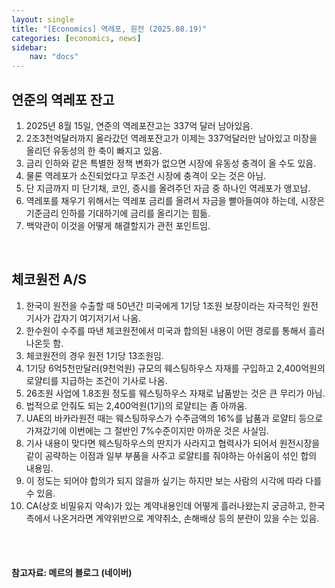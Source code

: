 ```yaml
---
layout: single
title: "[Economics] 역레포, 원전 (2025.08.19)"
categories: [economics, news]
sidebar:
    nav: "docs"
---
```


## 연준의 역레포 잔고
1. 2025년 8월 15일, 연준의 역레포잔고는 337억 달러 남아있음.
1. 2조3천억달러까지 올라갔던 역레포잔고가 이제는 337억달러만 남아있고 미장을 올리던 유동성의 한 축이 빠지고 있음.
1. 금리 인하와 같은 특별한 정책 변화가 없으면 시장에 유동성 충격이 올 수도 있음.
1. 물론 역레포가 소진되었다고 무조건 시장에 충격이 오는 것은 아님.
1. 단 지금까지 미 단기채, 코인, 증시를 올려주던 자금 중 하나인 역레포가 앵꼬남.
1. 역레포를 채우기 위해서는 역레포 금리를 올려서 자금을 빨아들여야 하는데, 시장은 기준금리 인하를 기대하기에 금리를 올리기는 힘듦.
1. 백악관이 이것을 어떻게 해결할지가 관전 포인트임.

<br/>

## 체코원전 A/S
1. 한국이 원전을 수출할 때 50년간 미국에게 1기당 1조원 보장이라는 자극적인 원전 기사가 갑자기 여기저기서 나옴.
1. 한수원이 수주를 따낸 체코원전에서 미국과 합의된 내용이 어떤 경로를 통해서 흘러나온듯 함.
1. 체코원전의 경우 원전 1기당 13조원임.
1. 1기당 6억5천만달러(9천억원) 규모의 웨스팅하우스 자재를 구입하고 2,400억원의 로얄티를 지급하는 조건이 기사로 나옴.
1. 26조원 사업에 1.8조원 정도를 웨스팅하우스 자재로 납품받는 것은 큰 무리가 아님.
1. 법적으로 안줘도 되는 2,400억원(1기)의 로얄티는 좀 아까움.
1. UAE의 바카라원전 때는 웨스팅하우스가 수주금액의 16%를 납품과 로얄티 등으로 가져갔기에 이번에는 그 절반인 7%수준이지만 아까운 것은 사실임.
1. 기사 내용이 맞다면 웨스팅하우스의 딴지가 사라지고 협력사가 되어서 원전시장을 같이 공략하는 이점과 일부 부품을 사주고 로얄티를 줘야하는 아쉬움이 섞인 합의 내용임.
1. 이 정도는 되어야 합의가 되지 않을까 싶기는 하지만 보는 사람의 시각에 따라 다를 수 있음.
1. CA(상호 비밀유지 약속)가 있는 계약내용인데 어떻게 흘러나왔는지 궁금하고, 한국측에서 나온거라면 계약위반으로 계약취소, 손해배상 등의 분란이 있을 수는 있음.



<br/>
<br/>

#### 참고자료: 메르의 블로그 (네이버)